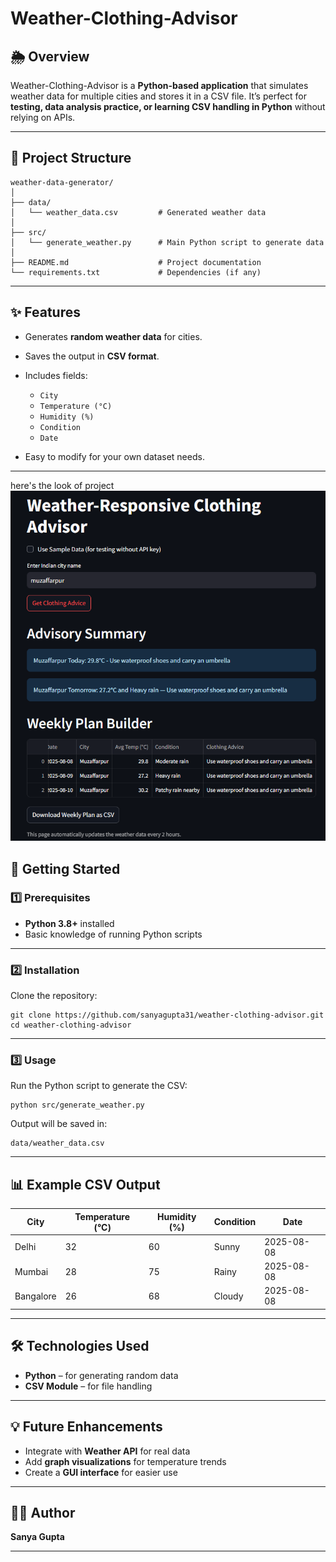 
# Weather-Clothing-Advisor

## 🌦 Overview

Weather-Clothing-Advisor is a **Python-based application** that simulates weather data for multiple cities and stores it in a CSV file.
It’s perfect for **testing, data analysis practice, or learning CSV handling in Python** without relying on APIs.

---

## 📂 Project Structure

```
weather-data-generator/
│
├── data/
│   └── weather_data.csv         # Generated weather data
│
├── src/
│   └── generate_weather.py      # Main Python script to generate data
│
├── README.md                    # Project documentation
└── requirements.txt             # Dependencies (if any)
```

---

## ✨ Features

* Generates **random weather data** for cities.
* Saves the output in **CSV format**.
* Includes fields:

  * `City`
  * `Temperature (°C)`
  * `Humidity (%)`
  * `Condition`
  * `Date`
* Easy to modify for your own dataset needs.

---
here's the look of project
![App Screenshot](screenshot.png)


## 🚀 Getting Started

### 1️⃣ Prerequisites

* **Python 3.8+** installed
* Basic knowledge of running Python scripts

---

### 2️⃣ Installation

Clone the repository:

```
git clone https://github.com/sanyagupta31/weather-clothing-advisor.git
cd weather-clothing-advisor
```

---

### 3️⃣ Usage

Run the Python script to generate the CSV:

```
python src/generate_weather.py
```

Output will be saved in:

```
data/weather_data.csv
```

---

## 📊 Example CSV Output

| City      | Temperature (°C) | Humidity (%) | Condition | Date       |
| --------- | ---------------- | ------------ | --------- | ---------- |
| Delhi     | 32               | 60           | Sunny     | 2025-08-08 |
| Mumbai    | 28               | 75           | Rainy     | 2025-08-08 |
| Bangalore | 26               | 68           | Cloudy    | 2025-08-08 |

---

## 🛠 Technologies Used

* **Python** – for generating random data
* **CSV Module** – for file handling

---

## 💡 Future Enhancements

* Integrate with **Weather API** for real data
* Add **graph visualizations** for temperature trends
* Create a **GUI interface** for easier use

---

## 👩‍💻 Author

**Sanya Gupta**


---

